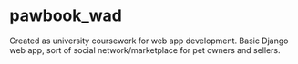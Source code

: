 # pawbook_wad
Created as university coursework for web app development. Basic Django web app, sort of social network/marketplace for pet owners and sellers.

